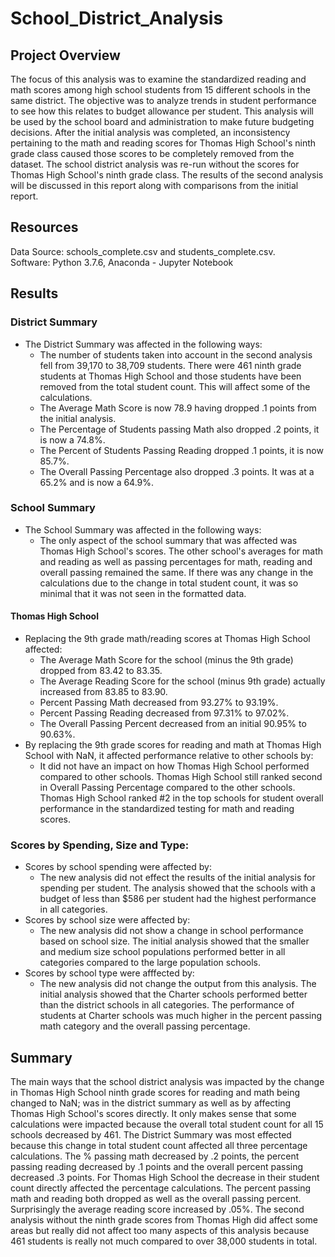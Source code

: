 # School_District_Analysis
## Project Overview
The focus of this analysis was to examine the standardized reading and math scores among high school students from 15 different schools in the same district.  The objective was to analyze trends in student performance to see how this relates to budget allowance per student. This analysis will be used by the school board and administration to make future budgeting decisions.  After the initial analysis was completed, an inconsistency pertaining to the math and reading scores for Thomas High School's ninth grade class caused those scores to be completely removed from the dataset.  The school district analysis was re-run without the scores for Thomas High School's ninth grade class.  The results of the second analysis will be discussed in this report along with comparisons from the initial report.

## Resources
Data Source: schools_complete.csv and students_complete.csv.  
Software: Python 3.7.6, Anaconda - Jupyter Notebook

## Results
### District Summary 
- The District Summary was affected in the following ways:
  - The number of students taken into account in the second analysis fell from 39,170 to 38,709 students.  There were 461 ninth grade students at Thomas High School and those students have been removed from the total student count.  This will affect some of the calculations.
  - The Average Math Score is now 78.9 having dropped .1 points from the initial analysis.  
  - The Percentage of Students passing Math also dropped .2 points, it is now a 74.8%.
  - The Percent of Students Passing Reading dropped .1 points, it is now 85.7%.
  - The Overall Passing Percentage also dropped .3 points.  It was at a 65.2% and is now a 64.9%.

### School Summary
- The School Summary was affected in the following ways:
  - The only aspect of the school summary that was affected was Thomas High School's scores. The other school's averages for math and reading as well as passing percentages for math, reading and overall passing remained the same.  If there was any change in the calculations due to the change in total student count, it was so minimal that it was not seen in the formatted data. 
#### Thomas High School 
- Replacing the 9th grade math/reading scores at Thomas High School affected:
  - The Average Math Score for the school (minus the 9th grade) dropped from 83.42 to 83.35.
  - The Average Reading Score for the school (minus 9th grade) actually increased from 83.85 to 83.90.
  - Percent Passing Math decreased from 93.27% to 93.19%.
  - Percent Passing Reading decreased from 97.31% to 97.02%.
  - The Overall Passing Percent decreased from an initial 90.95% to 90.63%.
- By replacing the 9th grade scores for reading and math at Thomas High School with NaN, it affected performance relative to other schools by:
  - It did not have an impact on how Thomas High School performed compared to other schools.  Thomas High School still ranked second in Overall Passing Percentage compared to the other schools.  Thomas High School ranked #2 in the top schools for student overall performance in the standardized testing for math and reading scores. 
### Scores by Spending, Size and Type:
  - Scores by school spending were affected by:
    - The new analysis did not effect the results of the initial analysis for spending per student.  The analysis showed that the schools with a budget of less than $586 per student had the highest performance in all categories.
  - Scores by school size were affected by:
    - The new analysis did not show a change in school performance based on school size. The initial analysis showed that the smaller and medium size school populations performed better in all categories compared to the large population schools.
  - Scores by school type were afffected by:
    - The new analysis did not change the output from this analysis.  The initial analysis showed that the Charter schools performed better than the district schools in all categories. The performance of students at Charter schools was much higher in the percent passing math category and the overall passing percentage. 

## Summary 
The main ways that the school district analysis was impacted by the change in Thomas High School ninth grade scores for reading and math being changed to NaN; was in the district summary as well as by affecting Thomas High School's scores directly.  It only makes sense that some calculations were impacted because the overall total student count for all 15 schools decreased by 461.  The District Summary was most effected because this change in total student count affected all three percentage calculations.  The % passing math decreased by .2 points, the percent passing reading decreased by .1 points and the overall percent passing decreased .3 points. 
For Thomas High School the decrease in their student count directly affected the percentage calculations.  The percent passing math and reading both dropped as well as the overall passing percent.  Surprisingly the average reading score increased by .05%.  The second analysis without the ninth grade scores from Thomas High did affect some areas but really did not affect too many aspects of this analysis because 461 students is really not much compared to over 38,000 students in total. 
